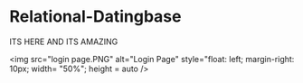 # Relational-Datingbase
ITS HERE AND ITS AMAZING

<img src="login page.PNG"
     alt="Login Page"
     style="float: left; margin-right: 10px; width= "50%"; height = auto />

